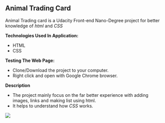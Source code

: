 ## Animal Trading Card
Animal Trading card is a Udacity Front-end Nano-Degree project for better knowledge of _html_ and _CSS_

**Technologies Used In Application:**
* HTML
* CSS

**Testing The Web Page:**
* Clone/Download the project to your computer.
* Right click and open with Google Chrome browser.

**Description**

* The project mainly focus on the far better experience with adding images, links and making list using html.
* It helps to understand how _CSS_ works.

<img src='Screenshot(2).png'/>


